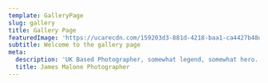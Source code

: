 ```yaml
---
template: GalleryPage
slug: gallery
title: Gallery Page
featuredImage: 'https://ucarecdn.com/159203d3-881d-4218-baa1-ca4427b48d0d/'
subtitle: Welcome to the gallery page
meta:
  description: 'UK Based Photographer, somewhat legend, somewhat hero.'
  title: James Malone Photographer
---
```


